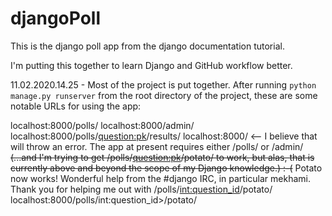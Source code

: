 # djangoPoll
This is the django poll app from the django documentation tutorial.

I'm putting this together to learn Django and GitHub workflow better.

11.02.2020.14.25 - Most of the project is put together. After running `python manage.py runserver` from the root directory of the project, these are some
notable URLs for using the app:

localhost:8000/polls/
localhost:8000/admin/
localhost:8000/polls/<question:pk>/results/
localhost:8000/ <-- I believe that will throw an error. The app at present requires either /polls/ or /admin/
~~(...and I'm trying to get /polls/<question:pk>/potato/ to work, but alas, that is currently above and beyond the scope of my Django knowledge.) :-(~~
Potato now works! Wonderful help from the #django IRC, in particular mekhami. Thank you for helping me out with /polls/<int:question_id>/potato/
localhost:8000/polls/int:question_id>/potato/
